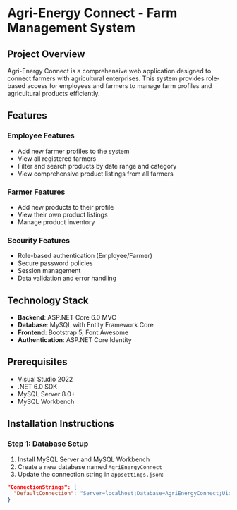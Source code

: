 ﻿# Agri-Energy Connect - Farm Management System

## Project Overview
Agri-Energy Connect is a comprehensive web application designed to connect farmers with agricultural enterprises. This system provides role-based access for employees and farmers to manage farm profiles and agricultural products efficiently.

## Features

### Employee Features
- Add new farmer profiles to the system
- View all registered farmers
- Filter and search products by date range and category
- View comprehensive product listings from all farmers

### Farmer Features
- Add new products to their profile
- View their own product listings
- Manage product inventory

### Security Features
- Role-based authentication (Employee/Farmer)
- Secure password policies
- Session management
- Data validation and error handling

## Technology Stack
- **Backend**: ASP.NET Core 6.0 MVC
- **Database**: MySQL with Entity Framework Core
- **Frontend**: Bootstrap 5, Font Awesome
- **Authentication**: ASP.NET Core Identity

## Prerequisites
- Visual Studio 2022
- .NET 6.0 SDK
- MySQL Server 8.0+
- MySQL Workbench

## Installation Instructions

### Step 1: Database Setup
1. Install MySQL Server and MySQL Workbench
2. Create a new database named `AgriEnergyConnect`
3. Update the connection string in `appsettings.json`:
```json
"ConnectionStrings": {
  "DefaultConnection": "Server=localhost;Database=AgriEnergyConnect;Uid=root;Pwd=yourpassword;"
}